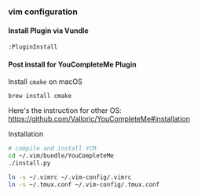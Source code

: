 ### vim configuration


#### Install Plugin via Vundle

`:PluginInstall`

#### Post install for YouCompleteMe Plugin

Install `cmake` on macOS
```
brew install cmake
```

Here's the instruction for other OS: https://github.com/Valloric/YouCompleteMe#installation

Installation
```bash
# compile and install YCM
cd ~/.vim/bundle/YouCompleteMe
./install.py

ln -s ~/.vimrc ~/.vim-config/.vimrc
ln -s ~/.tmux.conf ~/.vim-config/.tmux.conf
```


